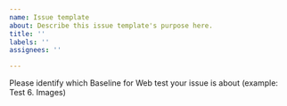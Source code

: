 ```yaml
---
name: Issue template
about: Describe this issue template's purpose here.
title: ''
labels: ''
assignees: ''

---
```


Please identify which Baseline for Web test your issue is about (example: Test 6. Images)
